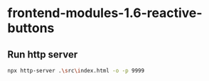 # frontend-modules-1.6-reactive-buttons

## Run http server

```bash
npx http-server .\src\index.html -o -p 9999
```

